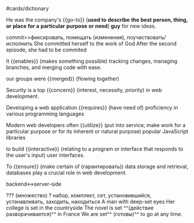 #cards/dictionary 

He was the company's {{go-to}} (**used to** **describe** **the** **best** **person, thing, or** **place** **for a** **particular** **purpose** **or need**) **guy** for new ideas.

commit>>фиксировать, помещать (изменения), поучаствовать/исполнить <!--SR:!2024-02-04,4,284-->
She committed herself to the work of God
After the second episode, she had to be commited <!--SR:!2024-02-10,15,261-->

It {{enables}} (makes something possible) tracking changes, managing branches, and merging code with ease. <!--SR:!2024-02-08,22,254-->

our groups were {{merged}} (flowing together) <!--SR:!2024-02-03,4,282-->

Security is a top {{concern}} (interest, neсessity, priority) in web development.

Developing a web application {{requires}} (have need of) proficiency in various programming languages <!--SR:!2024-02-10,36,270-->

Modern web developers often {{utilize}} (put into service; make work for a particular purpose or for its inherent or natural purpose) popular JavaScript libraries <!--SR:!2024-02-06,7,262-->

to build {{interactive}} (relating to a program or interface that responds to the user's input) user interfaces. <!--SR:!2024-03-23,53,272-->

To {{ensure}} (make certain of (гарантировать)) data storage and retrieval, databases play a crucial role in web development. <!--SR:!2024-03-09,45,292-->

 <!--SR:!2024-01-05,4,272!2024-01-06,4,274-->

backend↔server-side

??? (множество)
?
набор, комплект, сет, установившийся, устанавливать, заходить, находиться
A man with deep-set eyes
Her college is set in the countryside
The novel is set ^^(действие разворачивается)^^ in France
We are set^^ (готовы)^^ to go at any time. <!--SR:!2024-03-13,52,314-->